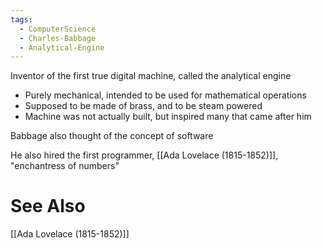 ```yaml
---
tags:
  - ComputerScience
  - Charles-Babbage
  - Analytical-Engine
---
```

Inventor of the first true digital machine, called the analytical engine
- Purely mechanical, intended to be used for mathematical operations
- Supposed to be made of brass, and to be steam powered
- Machine was not actually built, but inspired many that came after him

Babbage also thought of the concept of software

He also hired the first programmer, [[Ada Lovelace (1815-1852)]], "enchantress of numbers"

# See Also
[[Ada Lovelace (1815-1852)]]
